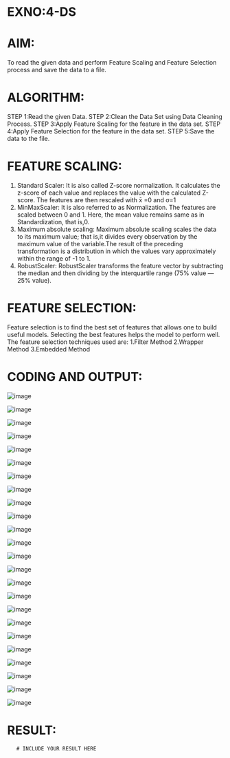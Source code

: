 # EXNO:4-DS
# AIM:
To read the given data and perform Feature Scaling and Feature Selection process and save the
data to a file.

# ALGORITHM:
STEP 1:Read the given Data.
STEP 2:Clean the Data Set using Data Cleaning Process.
STEP 3:Apply Feature Scaling for the feature in the data set.
STEP 4:Apply Feature Selection for the feature in the data set.
STEP 5:Save the data to the file.

# FEATURE SCALING:
1. Standard Scaler: It is also called Z-score normalization. It calculates the z-score of each value and replaces the value with the calculated Z-score. The features are then rescaled with x̄ =0 and σ=1
2. MinMaxScaler: It is also referred to as Normalization. The features are scaled between 0 and 1. Here, the mean value remains same as in Standardization, that is,0.
3. Maximum absolute scaling: Maximum absolute scaling scales the data to its maximum value; that is,it divides every observation by the maximum value of the variable.The result of the preceding transformation is a distribution in which the values vary approximately within the range of -1 to 1.
4. RobustScaler: RobustScaler transforms the feature vector by subtracting the median and then dividing by the interquartile range (75% value — 25% value).

# FEATURE SELECTION:
Feature selection is to find the best set of features that allows one to build useful models. Selecting the best features helps the model to perform well.
The feature selection techniques used are:
1.Filter Method
2.Wrapper Method
3.Embedded Method

# CODING AND OUTPUT:

![image](https://github.com/user-attachments/assets/c37671c7-8860-419b-8a4a-ebcb73db59cf)
      
![image](https://github.com/user-attachments/assets/e2e8d2a2-50d4-4df9-a408-8c7389c7732b)

      
![image](https://github.com/user-attachments/assets/baa0bf8c-5f3f-4fdd-a674-0206be410445)
      
![image](https://github.com/user-attachments/assets/f1cf8c7d-3d44-4233-ac4a-321b3917a5ca)
      
![image](https://github.com/user-attachments/assets/de94df50-bfd9-4eec-bf25-c28100164632)
      
![image](https://github.com/user-attachments/assets/e50f16cd-19a2-4a36-906d-73924b3fbe4e)
      
 ![image](https://github.com/user-attachments/assets/cfec71da-aeca-4bee-aa73-244e411fcc0a)
      
![image](https://github.com/user-attachments/assets/7b813337-ec7b-4b4a-bab5-026503712f89)
      
![image](https://github.com/user-attachments/assets/fb1f8eb7-94da-4773-b633-aa5055343a0f)

![image](https://github.com/user-attachments/assets/da13c35a-d626-407e-bc4e-ef95087b31f8)
      
 ![image](https://github.com/user-attachments/assets/32bf09e9-0e31-42bd-8987-42b9c3fd2083)
      
 ![image](https://github.com/user-attachments/assets/bb0787ac-b002-4d05-9b54-b8ee0ee35fa2)
      
![image](https://github.com/user-attachments/assets/0675619d-4028-46a0-ba1a-cb0f12c238d5)
      
![image](https://github.com/user-attachments/assets/8e9cf256-965b-4b6f-939e-b320b1f00b6c)
      
 ![image](https://github.com/user-attachments/assets/c08db0a3-0c31-4db0-940f-b5ff44fe69a6)
      
  ![image](https://github.com/user-attachments/assets/824cd079-1c92-42c9-9c23-80208a85c7a5)
      
  ![image](https://github.com/user-attachments/assets/225170b5-1d67-4054-9dad-4c6f35fe7933)
      
![image](https://github.com/user-attachments/assets/a12a9a12-4389-4c98-adc1-6497119c97ee)
      
![image](https://github.com/user-attachments/assets/b5aff0f1-5319-4025-acb3-7611c6b92e9d)
      
 ![image](https://github.com/user-attachments/assets/05bdc22a-688c-4892-a2af-d61457122409)
      
 ![image](https://github.com/user-attachments/assets/46e1e5da-bd37-4cc4-a243-c090d654f35f)
      
![image](https://github.com/user-attachments/assets/9af8aa43-44c8-4e1e-8da2-2d481cfd269e)
      
 ![image](https://github.com/user-attachments/assets/591d1859-77ce-4f85-acd1-abba3f1e3af9)
      
 ![image](https://github.com/user-attachments/assets/b0652fca-85c9-4def-b1c9-752dd65b872f)


# RESULT:
       # INCLUDE YOUR RESULT HERE
